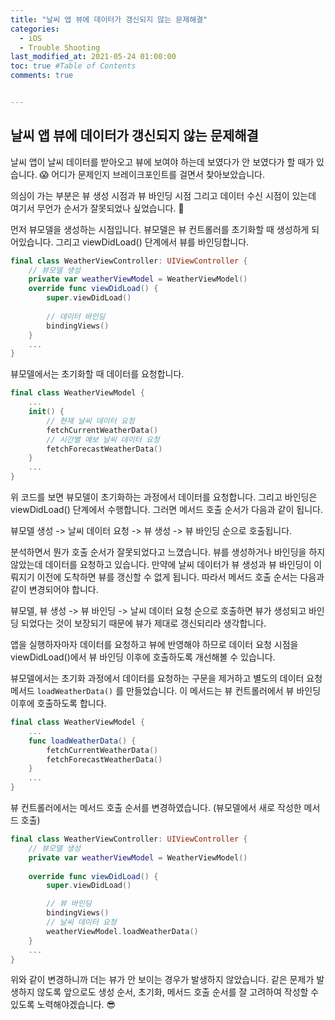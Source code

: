```yaml
---
title: "날씨 앱 뷰에 데이터가 갱신되지 않는 문제해결"
categories: 
  - iOS
  - Trouble Shooting
last_modified_at: 2021-05-24 01:00:00
toc: true #Table of Contents
comments: true


---
```


## 날씨 앱 뷰에 데이터가 갱신되지 않는 문제해결

날씨 앱이 날씨 데이터를 받아오고 뷰에 보여야 하는데 보였다가 안 보였다가 할 때가 있습니다. 😱 어디가 문제인지 브레이크포인트를 걸면서 찾아보았습니다.

의심이 가는 부분은 뷰 생성 시점과 뷰 바인딩 시점 그리고 데이터 수신 시점이 있는데 여기서 무언가 순서가 잘못되었나 싶었습니다. 🤔

먼저 뷰모델을 생성하는 시점입니다. 뷰모델은 뷰 컨트롤러를 초기화할 때 생성하게 되어있습니다. 그리고 viewDidLoad() 단계에서 뷰를 바인딩합니다.

```swift
final class WeatherViewController: UIViewController {
    // 뷰모델 생성
    private var weatherViewModel = WeatherViewModel()
    override func viewDidLoad() {
        super.viewDidLoad()
        
        // 데이터 바인딩
        bindingViews()
    }
    ...
}
```

뷰모델에서는 초기화할 때 데이터를 요청합니다.

```swift
final class WeatherViewModel {
    ...
    init() {
        // 현재 날씨 데이터 요청
        fetchCurrentWeatherData()
        // 시간별 예보 날씨 데이터 요청
        fetchForecastWeatherData()
    }
    ...
}
```

위 코드를 보면 뷰모델이 초기화하는 과정에서 데이터를 요청합니다. 그리고 바인딩은 viewDidLoad() 단계에서 수행합니다. 그러면 메서드 호출 순서가 다음과 같이 됩니다.

뷰모델 생성 -> 날씨 데이터 요청 -> 뷰 생성 -> 뷰 바인딩 순으로 호출됩니다.

분석하면서 뭔가 호출 순서가 잘못되었다고 느꼈습니다. 뷰를 생성하거나 바인딩을 하지 않았는데 데이터를 요청하고 있습니다. 만약에 날씨 데이터가 뷰 생성과 뷰 바인딩이 이뤄지기 이전에 도착하면 뷰를 갱신할 수 없게 됩니다. 따라서 메서드 호출 순서는 다음과 같이 변경되어야 합니다.

뷰모델, 뷰 생성 -> 뷰 바인딩 -> 날씨 데이터 요청 순으로 호출하면 뷰가 생성되고 바인딩 되었다는 것이 보장되기 때문에 뷰가 제대로 갱신되리라 생각합니다.

앱을 실행하자마자 데이터를 요청하고 뷰에 반영해야 하므로 데이터 요청 시점을 viewDidLoad()에서 뷰 바인딩 이후에 호출하도록 개선해볼 수 있습니다. 

뷰모델에서는 초기화 과정에서 데이터를 요청하는 구문을 제거하고 별도의 데이터 요청 메서드 `loadWeatherData()` 를 만들었습니다.  이 메서드는 뷰 컨트롤러에서 뷰 바인딩 이후에 호출하도록 합니다.

```swift
final class WeatherViewModel {
    ...
    func loadWeatherData() {
        fetchCurrentWeatherData()
        fetchForecastWeatherData()
    }
    ...
}
```

뷰 컨트롤러에서는 메서드 호출 순서를 변경하였습니다. (뷰모델에서 새로 작성한 메서드 호출)

```swift
final class WeatherViewController: UIViewController {
    // 뷰모델 생성
    private var weatherViewModel = WeatherViewModel()
    
    override func viewDidLoad() {
        super.viewDidLoad()

        // 뷰 바인딩
        bindingViews()
        // 날씨 데이터 요청
        weatherViewModel.loadWeatherData()
    }
    ...
}
```

위와 같이 변경하니까 더는 뷰가 안 보이는 경우가 발생하지 않았습니다. 같은 문제가 발생하지 않도록 앞으로도 생성 순서, 초기화, 메서드 호출 순서를 잘 고려하여 작성할 수 있도록 노력해야겠습니다. 😎
